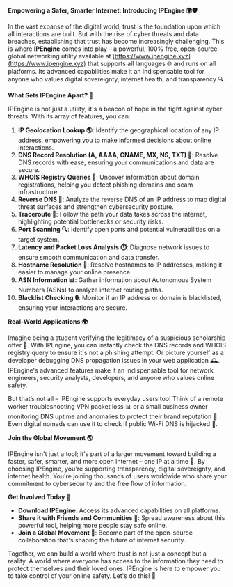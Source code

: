 **Empowering a Safer, Smarter Internet: Introducing IPEngine 🌍🛡️**

In the vast expanse of the digital world, trust is the foundation upon which all interactions are built. But with the rise of cyber threats and data breaches, establishing that trust has become increasingly challenging. This is where **IPEngine** comes into play – a powerful, 100% free, open-source global networking utility available at [https://www.ipengine.xyz](https://www.ipengine.xyz) that supports all languages 🌐 and runs on all platforms. Its advanced capabilities make it an indispensable tool for anyone who values digital sovereignty, internet health, and transparency 🔍.

**What Sets IPEngine Apart? 🔮**

IPEngine is not just a utility; it's a beacon of hope in the fight against cyber threats. With its array of features, you can:

1. **IP Geolocation Lookup 🌎**: Identify the geographical location of any IP address, empowering you to make informed decisions about online interactions.
2. **DNS Record Resolution (A, AAAA, CNAME, MX, NS, TXT) 📡**: Resolve DNS records with ease, ensuring your communications and data are secure.
3. **WHOIS Registry Queries 🔑**: Uncover information about domain registrations, helping you detect phishing domains and scam infrastructure.
4. **Reverse DNS 🚀**: Analyze the reverse DNS of an IP address to map digital threat surfaces and strengthen cybersecurity posture.
5. **Traceroute 📍**: Follow the path your data takes across the internet, highlighting potential bottlenecks or security risks.
6. **Port Scanning 🔍**: Identify open ports and potential vulnerabilities on a target system.
7. **Latency and Packet Loss Analysis ⏱️**: Diagnose network issues to ensure smooth communication and data transfer.
8. **Hostname Resolution 📡**: Resolve hostnames to IP addresses, making it easier to manage your online presence.
9. **ASN Information 📊**: Gather information about Autonomous System Numbers (ASNs) to analyze internet routing paths.
10. **Blacklist Checking 🔒**: Monitor if an IP address or domain is blacklisted, ensuring your interactions are secure.

**Real-World Applications 🌍**

Imagine being a student verifying the legitimacy of a suspicious scholarship offer 💸. With IPEngine, you can instantly check the DNS records and WHOIS registry query to ensure it's not a phishing attempt. Or picture yourself as a developer debugging DNS propagation issues in your web application 🕰️. IPEngine's advanced features make it an indispensable tool for network engineers, security analysts, developers, and anyone who values online safety.

But that’s not all – IPEngine supports everyday users too! Think of a remote worker troubleshooting VPN packet loss 📊 or a small business owner monitoring DNS uptime and anomalies to protect their brand reputation 💼. Even digital nomads can use it to check if public Wi-Fi DNS is hijacked 🌴.

**Join the Global Movement 🌎**

IPEngine isn't just a tool; it's part of a larger movement toward building a faster, safer, smarter, and more open internet – one IP at a time 🔗. By choosing IPEngine, you're supporting transparency, digital sovereignty, and internet health. You're joining thousands of users worldwide who share your commitment to cybersecurity and the free flow of information.

**Get Involved Today 🚀**

- **Download IPEngine**: Access its advanced capabilities on all platforms.
- **Share it with Friends and Communities 🤝**: Spread awareness about this powerful tool, helping more people stay safe online.
- **Join a Global Movement 🔗**: Become part of the open-source collaboration that's shaping the future of internet security.

Together, we can build a world where trust is not just a concept but a reality. A world where everyone has access to the information they need to protect themselves and their loved ones. IPEngine is here to empower you to take control of your online safety. Let's do this! 🌟